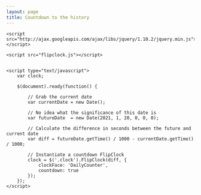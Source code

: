 ```yaml
---
layout: page
title: Countdown to the history
---
```

<html>
  <head>
  	<link rel="stylesheet" href="flipclock.css">

  	<script src="http://ajax.googleapis.com/ajax/libs/jquery/1.10.2/jquery.min.js"></script>

  	<script src="flipclock.js"></script>
  </head>
  <body>
  	<div class="clock" style="margin:2em;"></div>

  	<script type="text/javascript">
  		var clock;

  		$(document).ready(function() {

  			// Grab the current date
  			var currentDate = new Date();

  			// No idea what the significance of this date is
  			var futureDate  = new Date(2021, 1, 20, 0, 0, 0);

  			// Calculate the difference in seconds between the future and current date
  			var diff = futureDate.getTime() / 1000 - currentDate.getTime() / 1000;

  			// Instantiate a countdown FlipClock
  			clock = $('.clock').FlipClock(diff, {
  				clockFace: 'DailyCounter',
  				countdown: true
  			});
  		});
  	</script>
  </body>
</html>
